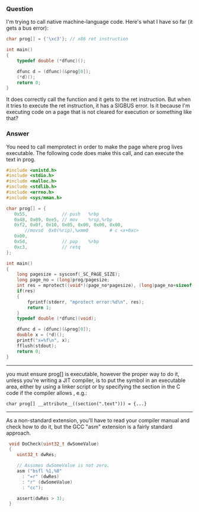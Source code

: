 ### Question

I'm trying to call native machine-language code. Here's what I have so far (it gets a bus error):

```c
char prog[] = {'\xc3'}; // x86 ret instruction

int main()
{
    typedef double (*dfunc)();

    dfunc d = (dfunc)(&prog[0]);
    (*d)();
    return 0;
}
```

It does correctly call the function and it gets to the ret instruction. But when it tries to execute the ret instruction, it has a SIGBUS
error. Is it because I'm executing code on a page that is not cleared for execution or something like that?

### Answer

You need to call memprotect in order to make the page where prog lives executable. The following code does make this call,
and can execute the text in prog.

```c
#include <unistd.h>
#include <stdio.h>
#include <malloc.h>
#include <stdlib.h>
#include <errno.h>
#include <sys/mman.h>

char prog[] = {
   0x55,             // push   %rbp
   0x48, 0x89, 0xe5, // mov    %rsp,%rbp
   0xf2, 0x0f, 0x10, 0x05, 0x00, 0x00, 0x00,
       //movsd  0x0(%rip),%xmm0        # c <x+0xc>
   0x00,
   0x5d,             // pop    %rbp
   0xc3,             // retq
};

int main()
{
    long pagesize = sysconf(_SC_PAGE_SIZE);
    long page_no = (long)prog/pagesize;
    int res = mprotect((void*)(page_no*pagesize), (long)page_no+sizeof(prog), PROT_EXEC|PROT_READ|PROT_WRITE);
    if(res)
    {
        fprintf(stderr, "mprotect error:%d\n", res);
        return 1;
    }
    typedef double (*dfunc)(void);

    dfunc d = (dfunc)(&prog[0]);
    double x = (*d)();
    printf("x=%f\n", x);
    fflush(stdout);
    return 0;
}
```

----------------------------------------------------------

you must ensure prog[] is executable, however the proper way to do it, unless you're writing a JIT compiler, is to put the symbol in an 
executable area, either by using a linker script or by specifying the section in the C code if the compiler allows , e.g.:

`char prog[] __attribute__((section(".text"))) = {...}`


---------------------------------------------------------

As a non-standard extension, you'll have to read your compiler manual and check how to do it, but the GCC "asm" extension is a fairly 
standard approach.

```c
 void DoCheck(uint32_t dwSomeValue)
 {
    uint32_t dwRes;

    // Assumes dwSomeValue is not zero.
    asm ("bsfl %1,%0"
      : "=r" (dwRes)
      : "r" (dwSomeValue)
      : "cc");

    assert(dwRes > 3);
 }
 ```

